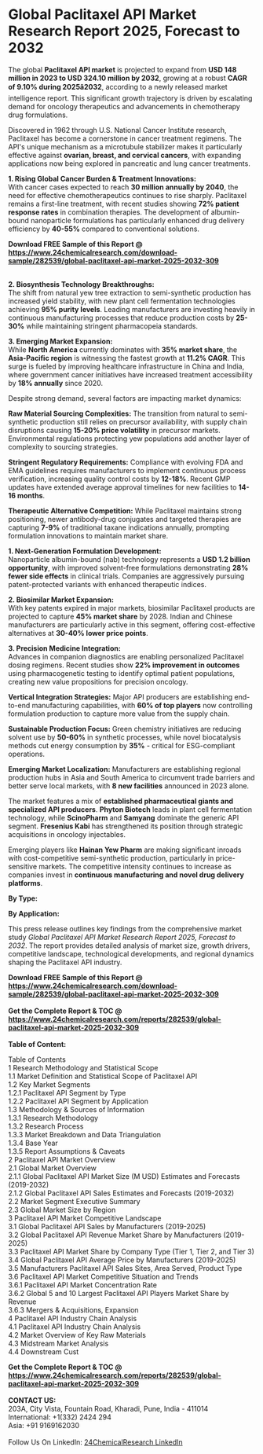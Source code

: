 <h1>Global Paclitaxel API Market Research Report 2025, Forecast to 2032</h1><p>The global <strong>Paclitaxel API market</strong> is projected to expand from <strong>USD 148 million in 2023 to USD 324.10 million by 2032</strong>, growing at a robust <strong>CAGR of 9.10% during 2025â2032</strong>, according to a newly released market intelligence report. This significant growth trajectory is driven by escalating demand for oncology therapeutics and advancements in chemotherapy drug formulations.</p><p>Discovered in 1962 through U.S. National Cancer Institute research, Paclitaxel has become a cornerstone in cancer treatment regimens. The API's unique mechanism as a microtubule stabilizer makes it particularly effective against <strong>ovarian, breast, and cervical cancers</strong>, with expanding applications now being explored in pancreatic and lung cancer treatments.</p><p><strong>1. Rising Global Cancer Burden &amp; Treatment Innovations:</strong><br>
With cancer cases expected to reach <strong>30 million annually by 2040</strong>, the need for effective chemotherapeutics continues to rise sharply. Paclitaxel remains a first-line treatment, with recent studies showing <strong>72% patient response rates</strong> in combination therapies. The development of albumin-bound nanoparticle formulations has particularly enhanced drug delivery efficiency by <strong>40-55%</strong> compared to conventional solutions.</p><div><b>Download FREE Sample of this Report @ 
            <a href="https://www.24chemicalresearch.com/download-sample/282539/global-paclitaxel-api-market-2025-2032-309">
            https://www.24chemicalresearch.com/download-sample/282539/global-paclitaxel-api-market-2025-2032-309</a></b></div><br><p><strong>2. Biosynthesis Technology Breakthroughs:</strong><br>
The shift from natural yew tree extraction to semi-synthetic production has increased yield stability, with new plant cell fermentation technologies achieving <strong>95% purity levels</strong>. Leading manufacturers are investing heavily in continuous manufacturing processes that reduce production costs by <strong>25-30%</strong> while maintaining stringent pharmacopeia standards.</p><p><strong>3. Emerging Market Expansion:</strong><br>
While <strong>North America</strong> currently dominates with <strong>35% market share</strong>, the <strong>Asia-Pacific region</strong> is witnessing the fastest growth at <strong>11.2% CAGR</strong>. This surge is fueled by improving healthcare infrastructure in China and India, where government cancer initiatives have increased treatment accessibility by <strong>18% annually</strong> since 2020.</p><p>Despite strong demand, several factors are impacting market dynamics:</p><p><strong>Raw Material Sourcing Complexities:</strong> The transition from natural to semi-synthetic production still relies on precursor availability, with supply chain disruptions causing <strong>15-20% price volatility</strong> in precursor markets. Environmental regulations protecting yew populations add another layer of complexity to sourcing strategies.</p><p><strong>Stringent Regulatory Requirements:</strong> Compliance with evolving FDA and EMA guidelines requires manufacturers to implement continuous process verification, increasing quality control costs by <strong>12-18%</strong>. Recent GMP updates have extended average approval timelines for new facilities to <strong>14-16 months</strong>.</p><p><strong>Therapeutic Alternative Competition:</strong> While Paclitaxel maintains strong positioning, newer antibody-drug conjugates and targeted therapies are capturing <strong>7-9%</strong> of traditional taxane indications annually, prompting formulation innovations to maintain market share.</p><p><strong>1. Next-Generation Formulation Development:</strong><br>
Nanoparticle albumin-bound (nab) technology represents a <strong>USD 1.2 billion opportunity</strong>, with improved solvent-free formulations demonstrating <strong>28% fewer side effects</strong> in clinical trials. Companies are aggressively pursuing patent-protected variants with enhanced therapeutic indices.</p><p><strong>2. Biosimilar Market Expansion:</strong><br>
With key patents expired in major markets, biosimilar Paclitaxel products are projected to capture <strong>45% market share</strong> by 2028. Indian and Chinese manufacturers are particularly active in this segment, offering cost-effective alternatives at <strong>30-40% lower price points</strong>.</p><p><strong>3. Precision Medicine Integration:</strong><br>
Advances in companion diagnostics are enabling personalized Paclitaxel dosing regimens. Recent studies show <strong>22% improvement in outcomes</strong> using pharmacogenetic testing to identify optimal patient populations, creating new value propositions for precision oncology.</p><p><strong>Vertical Integration Strategies:</strong> Major API producers are establishing end-to-end manufacturing capabilities, with <strong>60% of top players</strong> now controlling formulation production to capture more value from the supply chain.</p><p><strong>Sustainable Production Focus:</strong> Green chemistry initiatives are reducing solvent use by <strong>50-60%</strong> in synthetic processes, while novel biocatalysis methods cut energy consumption by <strong>35%</strong> - critical for ESG-compliant operations.</p><p><strong>Emerging Market Localization:</strong> Manufacturers are establishing regional production hubs in Asia and South America to circumvent trade barriers and better serve local markets, with <strong>8 new facilities</strong> announced in 2023 alone.</p><p>The market features a mix of <strong>established pharmaceutical giants and specialized API producers</strong>. <strong>Phyton Biotech</strong> leads in plant cell fermentation technology, while <strong>ScinoPharm</strong> and <strong>Samyang</strong> dominate the generic API segment. <strong>Fresenius Kabi</strong> has strengthened its position through strategic acquisitions in oncology injectables.</p><p>Emerging players like <strong>Hainan Yew Pharm</strong> are making significant inroads with cost-competitive semi-synthetic production, particularly in price-sensitive markets. The competitive intensity continues to increase as companies invest in <strong>continuous manufacturing and novel drug delivery platforms</strong>.</p><p><strong>By Type:</strong></p><p><strong>By Application:</strong></p><p>This press release outlines key findings from the comprehensive market study <em>Global Paclitaxel API Market Research Report 2025, Forecast to 2032</em>. The report provides detailed analysis of market size, growth drivers, competitive landscape, technological developments, and regional dynamics shaping the Paclitaxel API industry.</p><div><b>Download FREE Sample of this Report @ 
            <a href="https://www.24chemicalresearch.com/download-sample/282539/global-paclitaxel-api-market-2025-2032-309">
            https://www.24chemicalresearch.com/download-sample/282539/global-paclitaxel-api-market-2025-2032-309</a></b></div><br><div><b>Get the Complete Report & TOC @ 
            <a href="https://www.24chemicalresearch.com/reports/282539/global-paclitaxel-api-market-2025-2032-309">
            https://www.24chemicalresearch.com/reports/282539/global-paclitaxel-api-market-2025-2032-309</a></b></div><br>
            <b>Table of Content:</b><p>Table of Contents<br />
1 Research Methodology and Statistical Scope<br />
1.1 Market Definition and Statistical Scope of Paclitaxel API<br />
1.2 Key Market Segments<br />
1.2.1 Paclitaxel API Segment by Type<br />
1.2.2 Paclitaxel API Segment by Application<br />
1.3 Methodology & Sources of Information<br />
1.3.1 Research Methodology<br />
1.3.2 Research Process<br />
1.3.3 Market Breakdown and Data Triangulation<br />
1.3.4 Base Year<br />
1.3.5 Report Assumptions & Caveats<br />
2 Paclitaxel API Market Overview<br />
2.1 Global Market Overview<br />
2.1.1 Global Paclitaxel API Market Size (M USD) Estimates and Forecasts (2019-2032)<br />
2.1.2 Global Paclitaxel API Sales Estimates and Forecasts (2019-2032)<br />
2.2 Market Segment Executive Summary<br />
2.3 Global Market Size by Region<br />
3 Paclitaxel API Market Competitive Landscape<br />
3.1 Global Paclitaxel API Sales by Manufacturers (2019-2025)<br />
3.2 Global Paclitaxel API Revenue Market Share by Manufacturers (2019-2025)<br />
3.3 Paclitaxel API Market Share by Company Type (Tier 1, Tier 2, and Tier 3)<br />
3.4 Global Paclitaxel API Average Price by Manufacturers (2019-2025)<br />
3.5 Manufacturers Paclitaxel API Sales Sites, Area Served, Product Type<br />
3.6 Paclitaxel API Market Competitive Situation and Trends<br />
3.6.1 Paclitaxel API Market Concentration Rate<br />
3.6.2 Global 5 and 10 Largest Paclitaxel API Players Market Share by Revenue<br />
3.6.3 Mergers & Acquisitions, Expansion<br />
4 Paclitaxel API Industry Chain Analysis<br />
4.1 Paclitaxel API Industry Chain Analysis<br />
4.2 Market Overview of Key Raw Materials<br />
4.3 Midstream Market Analysis<br />
4.4 Downstream Cust</p><div><b>Get the Complete Report & TOC @ 
            <a href="https://www.24chemicalresearch.com/reports/282539/global-paclitaxel-api-market-2025-2032-309">
            https://www.24chemicalresearch.com/reports/282539/global-paclitaxel-api-market-2025-2032-309</a></b></div><br><b>CONTACT US:</b><br>
            203A, City Vista, Fountain Road, Kharadi, Pune, India - 411014<br>
            International: +1(332) 2424 294<br>
            Asia: +91 9169162030 <br><br>
            Follow Us On LinkedIn: <a href="https://www.linkedin.com/company/24chemicalresearch/">24ChemicalResearch LinkedIn</a>